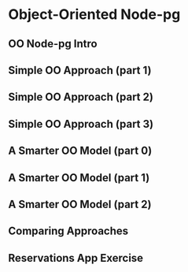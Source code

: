 # Object-Oriented Node-pg

## OO Node-pg Intro

## Simple OO Approach (part 1)

## Simple OO Approach (part 2)

## Simple OO Approach (part 3)

## A Smarter OO Model (part 0)

## A Smarter OO Model (part 1)

## A Smarter OO Model (part 2)

## Comparing Approaches

## Reservations App Exercise
